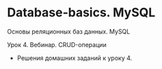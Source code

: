 # Database-basics. MySQL
Основы реляционных баз данных. MySQL

Урок 4. Вебинар. CRUD-операции

- Решения домашних заданий к уроку 4.